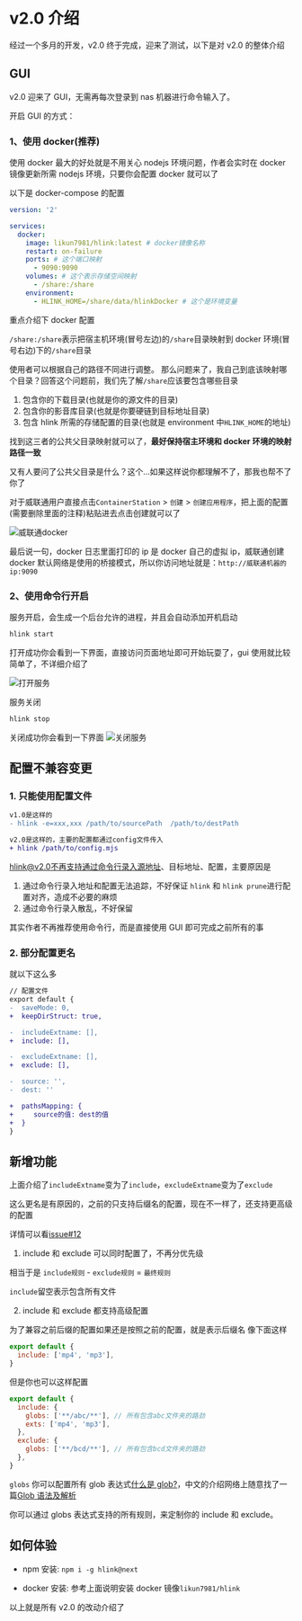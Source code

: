 # v2.0 介绍

经过一个多月的开发，v2.0 终于完成，迎来了测试，以下是对 v2.0 的整体介绍

## GUI

v2.0 迎来了 GUI，无需再每次登录到 nas 机器进行命令输入了。

开启 GUI 的方式：

### 1、使用 docker(推荐)

使用 docker 最大的好处就是不用关心 nodejs 环境问题，作者会实时在 docker 镜像更新所需 nodejs 环境，只要你会配置 docker 就可以了

以下是 docker-compose 的配置

```yaml
version: '2'

services:
  docker:
    image: likun7981/hlink:latest # docker镜像名称
    restart: on-failure
    ports: # 这个端口映射
      - 9090:9090
    volumes: # 这个表示存储空间映射
      - /share:/share
    environment:
      - HLINK_HOME=/share/data/hlinkDocker # 这个是环境变量
```

重点介绍下 docker 配置

`/share:/share`表示把宿主机环境(冒号左边)的`/share`目录映射到 docker 环境(冒号右边)下的`/share`目录

使用者可以根据自己的路径不同进行调整。
那么问题来了，我自己到底该映射哪个目录？回答这个问题前，我们先了解`/share`应该要包含哪些目录

1. 包含你的下载目录(也就是你的源文件的目录)
2. 包含你的影音库目录(也就是你要硬链到目标地址目录)
3. 包含 hlink 所需的存储配置的目录(也就是 environment 中`HLINK_HOME`的地址)

找到这三者的公共父目录映射就可以了，**最好保持宿主环境和 docker 环境的映射路径一致**

又有人要问了公共父目录是什么？这个...如果这样说你都理解不了，那我也帮不了你了

对于威联通用户直接点击`ContainerStation` > `创建` > `创建应用程序`，把上面的配置(需要删除里面的注释)粘贴进去点击创建就可以了

![威联通docker](/qnap_docker.png)

最后说一句，docker 日志里面打印的 ip 是 docker 自己的虚拟 ip，威联通创建 docker 默认网络是使用的桥接模式，所以你访问地址就是：`http://威联通机器的ip:9090`

### 2、使用命令行开启

服务开启，会生成一个后台允许的进程，并且会自动添加开机启动

```bash
hlink start
```

打开成功你会看到一下界面，直接访问页面地址即可开始玩耍了，gui 使用就比较简单了，不详细介绍了

![打开服务](/openServe.png)

服务关闭

```bash
hlink stop
```

关闭成功你会看到一下界面
![关闭服务](/stopServe.png)

## 配置不兼容变更

### 1. 只能使用配置文件

```diff
v1.0是这样的
- hlink -e=xxx,xxx /path/to/sourcePath  /path/to/destPath

v2.0是这样的，主要的配置都通过config文件传入
+ hlink /path/to/config.mjs
```

hlink@v2.0不再支持通过命令行录入源地址、目标地址、配置，主要原因是

1. 通过命令行录入地址和配置无法追踪，不好保证 `hlink` 和 `hlink prune`进行配置对齐，造成不必要的麻烦
2. 通过命令行录入散乱，不好保留

其实作者不再推荐使用命令行，而是直接使用 GUI 即可完成之前所有的事

### 2. 部分配置更名

就以下这么多

```diff
// 配置文件
export default {
-  saveMode: 0,
+  keepDirStruct: true,

-  includeExtname: [],
+  include: [],

-  excludeExtname: [],
+  exclude: [],

-  source: '',
-  dest: ''

+  pathsMapping: {
+     source的值: dest的值
+  }
}

```

## 新增功能

上面介绍了`includeExtname`变为了`include`，`excludeExtname`变为了`exclude`

这么更名是有原因的，之前的只支持后缀名的配置，现在不一样了，还支持更高级的配置

详情可以看[issue#12](https://github.com/likun7981/hlink/issues/12)

1. include 和 exclude 可以同时配置了，不再分优先级

相当于是 `include规则` - `exclude规则` = `最终规则`

`include`留空表示包含所有文件

2. include 和 exclude 都支持高级配置

为了兼容之前后缀的配置如果还是按照之前的配置，就是表示后缀名
像下面这样

```js
export default {
  include: ['mp4', 'mp3'],
}
```

但是你也可以这样配置

```js
export default {
  include: {
    globs: ['**/abc/**'], // 所有包含abc文件夹的路劲
    exts: ['mp4', 'mp3'],
  },
  exclude: {
    globs: ['**/bcd/**'], // 所有包含bcd文件夹的路劲
  },
}
```

`globs` 你可以配置所有 glob 表达式[什么是 glob?](<https://en.wikipedia.org/wiki/Glob_(programming)>)，中文的介绍网络上随意找了一篇[Glob 语法及解析](https://www.jianshu.com/p/d7a97b17ee5a)

你可以通过 globs 表达式支持的所有规则，来定制你的 include 和 exclude。

## 如何体验

- npm 安装: `npm i -g hlink@next`

- docker 安装: 参考上面说明安装 docker 镜像`likun7981/hlink`

以上就是所有 v2.0 的改动介绍了
